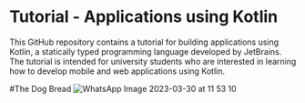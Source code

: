 # Tutorial - Applications using Kotlin

This GitHub repository contains a tutorial for building applications using Kotlin, a statically typed programming language developed by JetBrains. The tutorial is intended for university students who are interested in learning how to develop mobile and web applications using Kotlin.

#The Dog Bread
![WhatsApp Image 2023-03-30 at 11 53 10](https://user-images.githubusercontent.com/90560618/228747887-b4de3475-ac74-406e-aeb0-49d47edde801.jpg)
